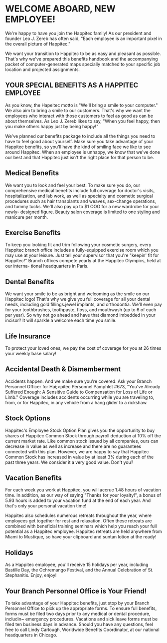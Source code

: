 # WELCOME ABOARD, NEW EMPLOYEE!

We're happy to have you join the Happitec family! As our president and founder
Leo J. Zereb has often said, "Each employee is an important pixel in the overall
picture of Happitec."

We want your transition to Happitec to be as easy and pleasant as possible.
That's why we've prepared this benefits handbook and the accompanying packet
of computer-generated maps specially matched to your specific job location and
projected assignments.

## YOUR SPECIAL BENEFITS AS A HAPPITEC EMPLOYEE

As you know, the Hapeitec motto is "We'll bring a smile to your computer." We
also aim to bring a smile to our customers. That's why we want the employees
who interact with those customers to feel as good as can be about themselves. As
Leo J. Zereb likes to say, "When you feel happy, then you make others happy
just by being happy!"

We've planned our benefits package to include all the things you need to have to
feel good about yourself. Make sure you take advantage of your Happitec
benefits, so you'll have the kind of smiling face we like to see around Happitec.
When an employee is unhappy, we know that we've done our best and that
Happitec just isn't the right place for that person to be.

## Medical Benefits

We want you to look and feel your best. To make sure you do, our
comprehensive medical benefits include full coverage for doctor's visits,
hospitalization, and lab work, as well as specialty and cosmetic surgical
procedures such as hair transplants and weaves, sex-change operations, and
tummy tucks. We'll also pay up to $1 OOO for a new wardrobe for your newly-
designed figure. Beauty salon coverage is limited to one styling and manicure per
month.

## Exercise Benefits

To keep you looking fit and trim following your cosmetic surgery, every
Happitec branch office includes a fully-equipped exercise room which you may
use at your leisure. Just tell your supervisor that you're "keepin' fit for Happitec!"
Branch offices compete yearly at the Happitec Olympics, held at our interna-
tional headquarters in Paris.

## Dental Benefits

We want your smile to be as bright and welcoming as the smile on our Happitec
logo! That's why we give you full coverage for all your dental needs, including
gold fillings.jewel implants, and orthodontia. We'll even pay for your
toothbrushes, toothpaste, floss, and mouthwash (up to 6 of each per year). So
why not go ahead and have that diamond imbedded in your incisor? It will
sparkle a welcome each time you smile.

## Life Insurance

To protect your loved ones, we pay the cost of coverage for you at 26 times your
weekly base salary!

## Accidental Death & Dismemberment

Accidents happen. And we make sure you're covered. Ask your Branch
Personnel Officer for Hai;>pitec Personnel Pamphlet #673, "You've Already
Suffered Enough: A Sensitive Guide to Compensation for Loss of Life or Limb."
Coverage includes accidents occurring while you are traveling to, from, or for
Happitec, in any vehicle from a hang glider to a rickshaw.

## Stock Options 

Happitec's Employee Stock Option Plan gives you the opportunity to buy shares
of Happitec Common Stock through payroll deduction at 10% off the current
market rate. Like common stock issued by all companies, ours can decrease in
value as well as increase and there are no guarantees connected with this plan.
However, we are happy to say that Happitec Common Stock has increased in
value by at least 3% during each of the past three years. We consider it a very
good value. Don't you?

## Vacation Benefits

For each week you work at Happitec, you will accrue 1.48 hours of vacation
time. In addition, as our way of saying "Thanks for your loyalty!", a bonus of
5.93 hours is added to your vacation fund at the end of each year. And that's
only your personal vacation time!

Happitec also schedules numerous retreats throughout the year, where employees
get together for rest and relaxation. Often these retreats are combined with
beneficial training seminars which help you reach your full potential as a
Happitec employee. Happitec retreats are held anywhere from Miami to
Mustique, so have your clipboard and suntan lotion at the ready!

## Holidays
As a Happitec employee, you'll receive 15 holidays per year, including Bastille
Day, the Ochremango Festival, and the Annual Celebration of St. Stephanitis. Enjoy, enjoy!

## Your Branch Personnel Office is Your Friend!

To take advantage of your Happitec benefits, just stop by your Branch Personnel
Office to pick up the appropriate forms. To ensure full benefits, forms must be
filed two days prior to any medical or dental procedure, includin~ emergency
procedures. Vacations and sick leave forms must be filed ten business days in
advance. Should you have any questions, feel free to call Lindy Carlough,
Worldwide Benefits Coordinator, at our national headquarters in Chicago.


